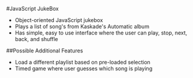 #JavaScript JukeBox
* Object-oriented JavaScript jukebox
* Plays a list of song's from Kaskade's Automatic album
* Has simple, easy to use interface where the user can play, stop, next, back, and shuffle

##Possible Additional Features
* Load a different playlist based on pre-loaded selection
* Timed game where user guesses which song is playing
